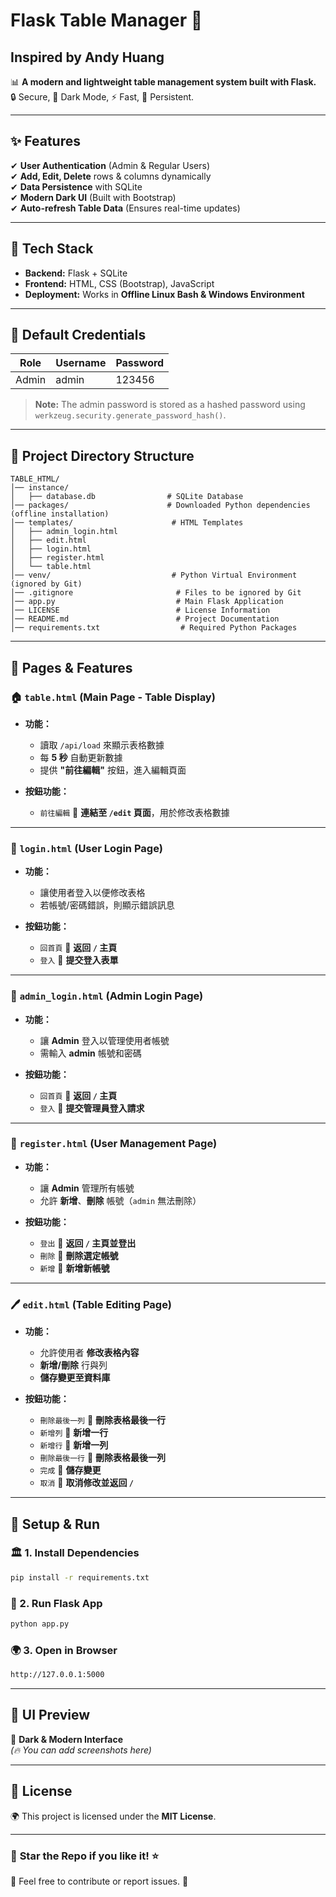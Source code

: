 ﻿# Flask Table Manager 🚀  
## Inspired by Andy Huang

📊 **A modern and lightweight table management system built with Flask.**  
🔒 Secure, 🌙 Dark Mode, ⚡ Fast, 💾 Persistent.  

---

## ✨ Features  
✔ **User Authentication** (Admin & Regular Users)  
✔ **Add, Edit, Delete** rows & columns dynamically  
✔ **Data Persistence** with SQLite  
✔ **Modern Dark UI** (Built with Bootstrap)  
✔ **Auto-refresh Table Data** (Ensures real-time updates)  

---

## 🔦 Tech Stack  
- **Backend:** Flask + SQLite  
- **Frontend:** HTML, CSS (Bootstrap), JavaScript  
- **Deployment:** Works in **Offline Linux Bash & Windows Environment**  

---

## 🔐 Default Credentials  
| Role  | Username | Password  |
|--------|----------|-----------|
| Admin  | admin    | 123456    |

> **Note:** The admin password is stored as a hashed password using `werkzeug.security.generate_password_hash()`.

---

## 📂 Project Directory Structure  
```
TABLE_HTML/
️│── instance/
️│   ├── database.db                # SQLite Database
️│── packages/                      # Downloaded Python dependencies (offline installation)
️│── templates/                      # HTML Templates
️│   ├── admin_login.html
️│   ├── edit.html
️│   ├── login.html
️│   ├── register.html
️│   └── table.html
️│── venv/                           # Python Virtual Environment (ignored by Git)
️│── .gitignore                       # Files to be ignored by Git
️│── app.py                           # Main Flask Application
️│── LICENSE                          # License Information
️│── README.md                        # Project Documentation
️│── requirements.txt                  # Required Python Packages
```

---

## 📄 Pages & Features  

### 🏠 `table.html` (Main Page - Table Display)
- **功能：**  
  - 讀取 `/api/load` 來顯示表格數據  
  - 每 **5 秒** 自動更新數據
  - 提供 **"前往編輯"** 按鈕，進入編輯頁面

- **按鈕功能：**  
  - `前往編輯` 🔹 **連結至 `/edit` 頁面**，用於修改表格數據  

---

### 🔑 `login.html` (User Login Page)
- **功能：**  
  - 讓使用者登入以便修改表格  
  - 若帳號/密碼錯誤，則顯示錯誤訊息

- **按鈕功能：**  
  - `回首頁` 🔹 **返回 `/` 主頁**  
  - `登入` 🔹 **提交登入表單**  

---

### 🔑 `admin_login.html` (Admin Login Page)
- **功能：**  
  - 讓 **Admin** 登入以管理使用者帳號  
  - 需輸入 **admin** 帳號和密碼  

- **按鈕功能：**  
  - `回首頁` 🔹 **返回 `/` 主頁**  
  - `登入` 🔹 **提交管理員登入請求**  

---

### 👥 `register.html` (User Management Page)
- **功能：**  
  - 讓 **Admin** 管理所有帳號  
  - 允許 **新增**、**刪除** 帳號（`admin` 無法刪除）

- **按鈕功能：**  
  - `登出` 🔹 **返回 `/` 主頁並登出**  
  - `刪除` 🔹 **刪除選定帳號**  
  - `新增` 🔹 **新增新帳號**  

---

### 🖊️ `edit.html` (Table Editing Page)
- **功能：**  
  - 允許使用者 **修改表格內容**  
  - **新增/刪除** 行與列  
  - **儲存變更至資料庫**  

- **按鈕功能：**  
  - `刪除最後一列` 🔹 **刪除表格最後一行**  
  - `新增列` 🔹 **新增一行**  
  - `新增行` 🔹 **新增一列**  
  - `刪除最後一行` 🔹 **刪除表格最後一列**  
  - `完成` 🔹 **儲存變更**  
  - `取消` 🔹 **取消修改並返回 `/`**  

---

## 🚀 Setup & Run  

### 🏛️ 1. Install Dependencies  
```bash
pip install -r requirements.txt
```

### 🔧 2. Run Flask App  
```bash
python app.py
```

### 🌍 3. Open in Browser  
```bash
http://127.0.0.1:5000
```

---

## 📸 UI Preview  
🌙 **Dark & Modern Interface**  
*(🔥 You can add screenshots here)*  

---

## 📝 License  
🌍 This project is licensed under the **MIT License**.  

---

### 🌟 **Star the Repo if you like it!** ⭐  
💬 Feel free to contribute or report issues. 🚀  


